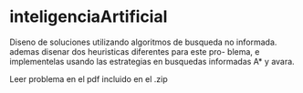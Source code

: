 # inteligenciaArtificial

Diseno de soluciones  utilizando algoritmos  de
busqueda no informada. ademas disenar dos  heuristicas  diferentes  para  este  pro-
blema, e implementelas usando las estrategias en busquedas informadas A* y avara.

Leer problema en el pdf incluido en el .zip
